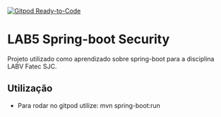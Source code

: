 [![Gitpod Ready-to-Code](https://img.shields.io/badge/Gitpod-Ready--to--Code-blue?logo=gitpod)](https://gitpod.io/#https://github.com/andresouzaesilva/spring-boot-andre)

# LAB5 Spring-boot Security

Projeto utilizado como aprendizado sobre spring-boot para a disciplina LABV Fatec SJC.
## Utilização
- Para rodar no gitpod utilize: mvn spring-boot:run

